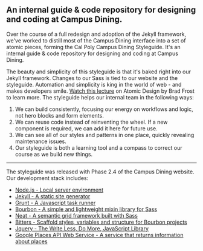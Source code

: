 ## An internal guide & code repository for designing and coding at Campus Dining.
Over the course of a full redesign and adoption of the Jekyll framework, we've worked to distill most of the Campus Dining interface into a set of atomic pieces, forming the Cal Poly Campus Dining Styleguide. It's an internal guide & code repository for designing and coding at Campus Dining. 

The beauty and simplicity of this styleguide is that it's baked right into our Jekyll framework. Changes to our Sass is tied to our website and the styleguide. Automation and simplicity is king in the world of web - and makes developers smile. [Watch this lecture](https://vimeo.com/109130093) on Atomic Design by Brad Frost to learn more. The styleguide helps our internal team in the following ways:
1. We can build consistently, focusing our energy on workflows and logic, not hero blocks and form elements.
2. We can reuse code instead of reinventing the wheel. If a new component is required, we can add it here for future use.
3. We can see all of our styles and patterns in one place, quickly revealing maintenance issues.
4. Our styleguide is both a learning tool and a compass to correct our course as we build new things.
----
The styleguide was released with Phase 2.4 of the Campus Dining website. Our development stack includes:
+ [Node.js - Local server environment](https://nodejs.org/en/)
+ [Jekyll - A static site generator](https://jekyllrb.com/)
+ [Grunt - A Javascript task runner](https://gruntjs.com/)
+ [Bourbon - A simple and lightweight mixin library for Sass](https://www.bourbon.io/)
+ [Neat - A semantic grid framework built with Sass](https://neat.bourbon.io/)
+ [Bitters - Scaffold styles, variables and structure for Bourbon projects](http://bitters.bourbon.io/)
+ [Jquery - The Write Less, Do More, JavaScript Library](https://jquery.com/)
+ [Google Places API Web Service - A service that returns information about places](https://developers.google.com/places/web-service/details)


